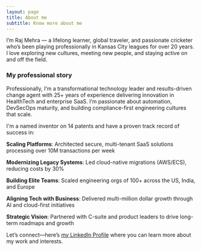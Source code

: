 ```yaml
---
layout: page
title: About me
subtitle: Know more about me
---
```


I’m Raj Mehra — a lifelong learner, global traveler, and passionate cricketer who’s been playing professionally in Kansas City leagues for over 20 years. I love exploring new cultures, meeting new people, and staying active on and off the field. 



### My professional story

Professionally, I’m a transformational technology leader and results-driven change agent with 25+ years of experience delivering innovation in HealthTech and enterprise SaaS. I’m passionate about automation, DevSecOps maturity, and building compliance-first engineering cultures that scale.

I'm a named inventor on 14 patents and have a proven track record of success in:

**Scaling Platforms**: Architected secure, multi-tenant SaaS solutions processing over 10M transactions per week

**Modernizing Legacy Systems**: Led cloud-native migrations (AWS/ECS), reducing costs by 30%

**Building Elite Teams**: Scaled engineering orgs of 100+ across the US, India, and Europe

**Aligning Tech with Business**: Delivered multi-million dollar growth through AI and cloud-first initiatives

**Strategic Vision**: Partnered with C-suite and product leaders to drive long-term roadmaps and growth

Let’s connect—here’s [my LinkedIn Profile](https://www.linkedin.com/in/rajmehra/) where you can learn more about my work and interests.